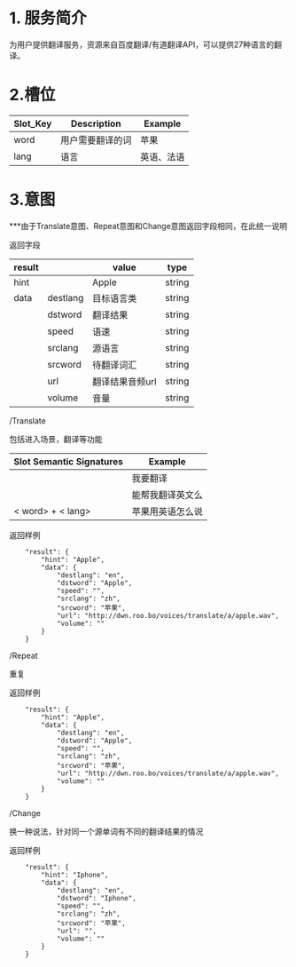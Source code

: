 # 1. 服务简介

为用户提供翻译服务，资源来自百度翻译\/有道翻译API，可以提供27种语言的翻译。

# 2.槽位

| **Slot\_Key** | **Description** | **Example** |
| --- | --- | --- |
| word | 用户需要翻译的词 | 苹果 |
| lang | 语言 | 英语、法语 |

# 3.意图

\*\*\*由于Translate意图、Repeat意图和Change意图返回字段相同，在此统一说明

返回字段

| **result** |  | **value** | **type** |
| --- | --- | --- | --- |
| hint |  | Apple | string |
| data | destlang | 目标语言类 | string |
|  | dstword | 翻译结果 | string |
|  | speed | 语速 | string |
|  | srclang | 源语言 | string |
|  | srcword | 待翻译词汇 | string |
|  | url | 翻译结果音频url | string |
|  | volume | 音量 | string |

\/Translate

包括进入场景，翻译等功能

| **Slot Semantic Signatures** | **Example** |
| --- | --- |
|  | 我要翻译 |
|  | 能帮我翻译英文么 |
| &lt; word&gt; + &lt; lang&gt; | 苹果用英语怎么说 |

返回样例

```
    "result": {
        "hint": "Apple",
        "data": {
            "destlang": "en",
            "dstword": "Apple",
            "speed": "",
            "srclang": "zh",
            "srcword": "苹果",
            "url": "http://dwn.roo.bo/voices/translate/a/apple.wav",
            "volume": ""
        }
    }
```

\/Repeat

重复

返回样例

```
    "result": {
        "hint": "Apple",
        "data": {
            "destlang": "en",
            "dstword": "Apple",
            "speed": "",
            "srclang": "zh",
            "srcword": "苹果",
            "url": "http://dwn.roo.bo/voices/translate/a/apple.wav",
            "volume": ""
        }
    }
```

\/Change

换一种说法，针对同一个源单词有不同的翻译结果的情况

返回样例

```
    "result": {
        "hint": "Iphone",
        "data": {
            "destlang": "en",
            "dstword": "Iphone",
            "speed": "",
            "srclang": "zh",
            "srcword": "苹果",
            "url": "",
            "volume": ""
        }
    }
```

